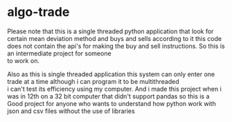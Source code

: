 # algo-trade

Please note that this is a single threaded python
application that look for certain mean deviation
method and buys and sells according to it
this code does not contain the api's for
making the buy and sell instructions.
So this is an intermediate project for someone    
to work on.

Also as this is single threaded application
this system can only enter one trade at a time 
although i can program it to be multithreaded  
i can't test its efficiency using my
computer. And i made this project when i was in
12th on a 32 bit computer that didn't support pandas
so this is a Good project for anyone who
wants to understand how python work with json
and csv files without the use of libraries     
